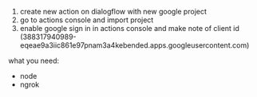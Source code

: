 1. create new action on dialogflow with new google project
2. go to actions console and import project
3. enable google sign in in actions console and make note of client id (388317940989-eqeae9a3iic861e97pnam3a4kebended.apps.googleusercontent.com)


what you need:
- node
- ngrok
